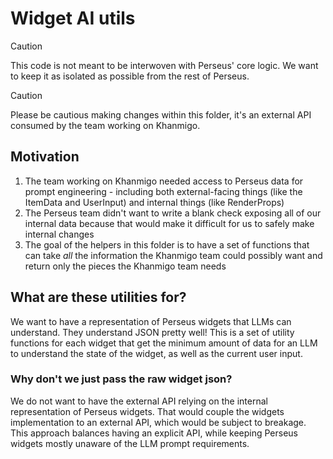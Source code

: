 # Widget AI utils

> [!CAUTION]
> This code is not meant to be interwoven with Perseus' core logic.
> We want to keep it as isolated as possible from the rest of Perseus.

> [!CAUTION]
> Please be cautious making changes within this folder,
> it's an external API consumed by the team working on Khanmigo.

## Motivation

1. The team working on Khanmigo needed access to Perseus data for prompt engineering - including both external-facing things (like the ItemData and UserInput) and internal things (like RenderProps)
2. The Perseus team didn't want to write a blank check exposing all of our internal data because that would make it difficult for us to safely make internal changes
3. The goal of the helpers in this folder is to have a set of functions that can take _all_ the information the Khanmigo team could possibly want and return only the pieces the Khanmigo team needs

## What are these utilities for?

We want to have a representation of Perseus widgets that LLMs can understand. They understand JSON pretty well! This is a set of utility functions for each widget that get the minimum amount of data for an LLM to understand the state of the widget, as well as the current user input.


### Why don't we just pass the raw widget json?

We do not want to have the external API relying on the internal
representation of Perseus widgets. That would couple the widgets implementation to an external API, which would be subject to breakage. This approach balances having an explicit API, while keeping Perseus widgets mostly unaware of the LLM prompt requirements.
